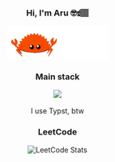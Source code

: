 <p align="center" width="300">
  <h3 align="center">Hi, I'm Aru 🤓☝🏽</h3>
</p>
<p align="center" width="300">
  <img align="center" width="200" src="crab.gif" />
</p>

<div align="center">
  <h3>Main stack</h3>
  <p align="center">
    <a href="https://skillicons.dev">
      <img src="https://skillicons.dev/icons?i=c,latex,rust,python,typescript,ruby,neovim" />
    </a>
  </p>
  <p>
    I use Typst, btw
  </p>
</div>

<div align="center">
  <h3>LeetCode</h3>
  
  ![LeetCode Stats](https://leetcard.jacoblin.cool/aruzdh?theme=forest&font=Fira%20Code&ext=heatmap)

</div>
